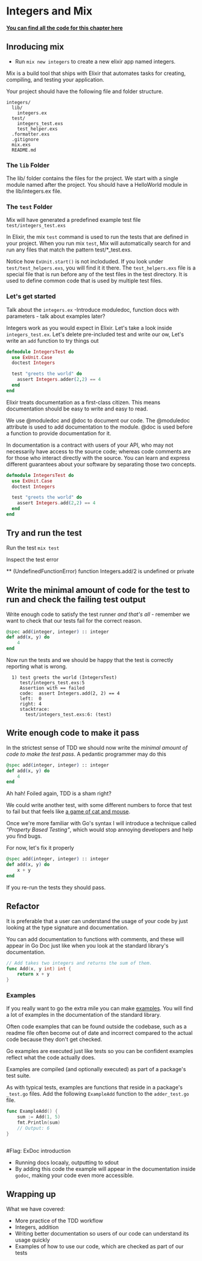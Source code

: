 # Integers and Mix

**[You can find all the code for this chapter here](https://github.com/quii/learn-go-with-tests/tree/main/integers)**

<!-- Flag: Introducing Mix, the folder structure,  -->

## Inroducing mix

- Run `mix new integers` to create a new elixir app named integers.

Mix is a build tool that ships with Elixir that automates tasks for creating, compiling, and testing your application.

Your project should have the following file and folder structure.

```text
integers/
  lib/
    integers.ex
  test/
    integers_test.exs
    test_helper.exs
  .formatter.exs
  .gitignore
  mix.exs
  README.md
```

### The `lib` Folder

The lib/ folder contains the files for the project. We start with a single module named after the project. You should have a HelloWorld module in the lib/integers.ex file.

### The `test` Folder

Mix will have generated a predefined example test file `test/integers_test.exs`

In Elixir, the mix `test` command is used to run the tests that are defined in your project. When you run mix `test`, Mix will automatically search for and run any files that match the pattern test/\*\_test.exs.

Notice how `ExUnit.start()` is not incloduded. If you look under `test/test_helpers.exs`, you will find it it there. The `test_helpers.exs` file is a special file that is run before any of the test files in the test directory. It is used to define common code that is used by multiple test files.

### Let's get started

Talk about the `integers.ex`
-Introduce moduledoc, function docs with parameters - talk about examples later?

Integers work as you would expect in Elixir. Let's take a look inside `integers_test.ex`. Let's delete pre-included test and write our ow, Let's write an `add` function to try things out

```elixir
defmodule IntegersTest do
  use ExUnit.Case
  doctest Integers

  test "greets the world" do
    assert Integers.adder(2,2) == 4
  end
end
```

<!-- Flag: @moduledoc, @doc. Introduce doctest, printing them to the console now or later?  -->

Elixir treats documentation as a first-class citizen. This means documentation should be easy to write and easy to read.

We use @moduledoc and @doc to document our code. The @moduledoc attribute is used to add documentation to the module. @doc is used before a function to provide documentation for it.

In documentation is a contract with users of your API, who may not necessarily have access to the source code; whereas code comments are for those who interact directly with the source. You can learn and express different guarantees about your software by separating those two concepts.

```elixir
defmodule IntegersTest do
  use ExUnit.Case
  doctest Integers

  test "greets the world" do
    assert Integers.add(2,2) == 4
  end
end

```

## Try and run the test

Run the test `mix test`

Inspect the test error

\*\* (UndefinedFunctionError) function Integers.add/2 is undefined or private

## Write the minimal amount of code for the test to run and check the failing test output

Write enough code to satisfy the test runner _and that's all_ - remember we want to check that our tests fail for the correct reason.

```elixir
@spec add(integer, integer) :: integer
def add(x, y) do
    4
end
```

Now run the tests and we should be happy that the test is correctly reporting what is wrong.

```text
  1) test greets the world (IntegersTest)
     test/integers_test.exs:5
     Assertion with == failed
     code:  assert Integers.add(2, 2) == 4
     left:  0
     right: 4
     stacktrace:
       test/integers_test.exs:6: (test)
```

## Write enough code to make it pass

In the strictest sense of TDD we should now write the _minimal amount of code to make the test pass_. A pedantic programmer may do this

```elixir
@spec add(integer, integer) :: integer
def add(x, y) do
    4
end
```

Ah hah! Foiled again, TDD is a sham right?

We could write another test, with some different numbers to force that test to fail but that feels like [a game of cat and mouse](https://en.m.wikipedia.org/wiki/Cat_and_mouse).

Once we're more familiar with Go's syntax I will introduce a technique called _"Property Based Testing"_, which would stop annoying developers and help you find bugs.

For now, let's fix it properly

```elixir
@spec add(integer, integer) :: integer
def add(x, y) do
    x + y
end
```

If you re-run the tests they should pass.

## Refactor

It is preferable that a user can understand the usage of your code by just looking at the type signature and documentation.

You can add documentation to functions with comments, and these will appear in Go Doc just like when you look at the standard library's documentation.

```go
// Add takes two integers and returns the sum of them.
func Add(x, y int) int {
	return x + y
}
```

<!-- Flag: DocTest Examples -->

### Examples

If you really want to go the extra mile you can make [examples](https://blog.golang.org/examples). You will find a lot of examples in the documentation of the standard library.

Often code examples that can be found outside the codebase, such as a readme file often become out of date and incorrect compared to the actual code because they don't get checked.

Go examples are executed just like tests so you can be confident examples reflect what the code actually does.

Examples are compiled \(and optionally executed\) as part of a package's test suite.

As with typical tests, examples are functions that reside in a package's `_test.go` files. Add the following `ExampleAdd` function to the `adder_test.go` file.

```go
func ExampleAdd() {
	sum := Add(1, 5)
	fmt.Println(sum)
	// Output: 6
}
```

```bash

```

#Flag: ExDoc introduction

- Running docs locaaly, outputting to sdout
- By adding this code the example will appear in the documentation inside `godoc`, making your code even more accessible.

## Wrapping up

What we have covered:

- More practice of the TDD workflow
- Integers, addition
- Writing better documentation so users of our code can understand its usage quickly
- Examples of how to use our code, which are checked as part of our tests
